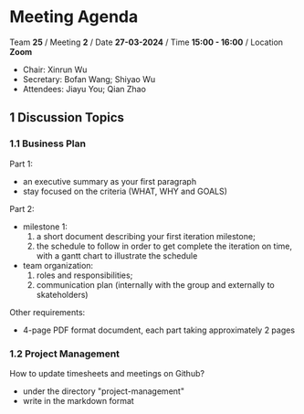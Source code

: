 # Meeting Agenda

Team **25** / Meeting **2** / Date **27-03-2024** / Time **15:00 - 16:00** / Location **Zoom**

- Chair: Xinrun Wu
- Secretary: Bofan Wang; Shiyao Wu
- Attendees: Jiayu You; Qian Zhao

## 1 Discussion Topics

### 1.1 Business Plan

Part 1:
- an executive summary as your first paragraph
- stay focused on the criteria (WHAT, WHY and GOALS)

Part 2:
- milestone 1:
  1. a short document describing your first iteration milestone;
  2. the schedule to follow in order to get complete the iteration on time, with a gantt chart to illustrate the schedule
- team organization:
  1. roles and responsibilities;
  2. communication plan (internally with the group and externally to skateholders)

Other requirements:
- 4-page PDF format documdent, each part taking approximately 2 pages

### 1.2 Project Management

How to update timesheets and meetings on Github?
- under the directory "project-management"
- write in the markdown format
